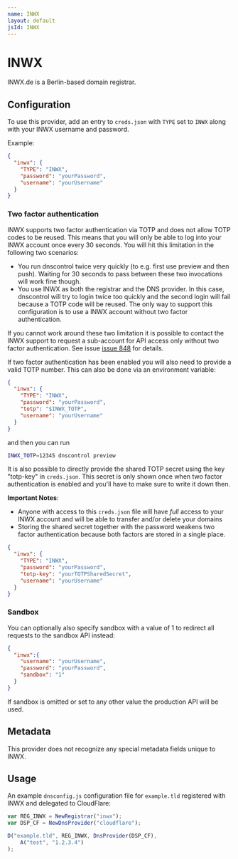 ```yaml
---
name: INWX
layout: default
jsId: INWX
---
```


# INWX

INWX.de is a Berlin-based domain registrar.

## Configuration

To use this provider, add an entry to `creds.json` with `TYPE` set to `INWX`
along with your INWX username and password.

Example:

```json
{
  "inwx": {
    "TYPE": "INWX",
    "password": "yourPassword",
    "username": "yourUsername"
  }
}
```

### Two factor authentication

INWX supports two factor authentication via TOTP and does not allow TOTP codes to be reused. This means that you will only be able to log into your INWX account once every 30 seconds.
You will hit this limitation in the following two scenarios:

* You run dnscontrol twice very quickly (to e.g. first use preview and then push). Waiting for 30 seconds to pass between these two invocations will work fine though.
* You use INWX as both the registrar and the DNS provider. In this case, dnscontrol will try to login twice too quickly and the second login will fail because a TOTP code will be reused. The only way to support this configuration is to use a INWX account without two factor authentication.

If you cannot work around these two limitation it is possible to contact the INWX support to request a sub-account for API access only without two factor authentication.
See issue [issue 848](https://github.com/StackExchange/dnscontrol/issues/848#issuecomment-692288859) for details.

If two factor authentication has been enabled you will also need to provide a valid TOTP number.
This can also be done via an environment variable:

```json
{
  "inwx": {
    "TYPE": "INWX",
    "password": "yourPassword",
    "totp": "$INWX_TOTP",
    "username": "yourUsername"
  }
}
```

and then you can run

```bash
INWX_TOTP=12345 dnscontrol preview
```

It is also possible to directly provide the shared TOTP secret using the key "totp-key" in `creds.json`.
This secret is only shown once when two factor authentication is enabled and you'll have to make sure to write it down then.

**Important Notes**:
* Anyone with access to this `creds.json` file will have *full* access to your INWX account and will be able to transfer and/or delete your domains
* Storing the shared secret together with the password weakens two factor authentication because both factors are stored in a single place.

```json
{
  "inwx": {
    "TYPE": "INWX",
    "password": "yourPassword",
    "totp-key": "yourTOTPSharedSecret",
    "username": "yourUsername"
  }
}
```


### Sandbox
You can optionally also specify sandbox with a value of 1 to
redirect all requests to the sandbox API instead:

```json
{
  "inwx":{
    "username": "yourUsername",
    "password": "yourPassword",
    "sandbox": "1"
  }
}
```

If sandbox is omitted or set to any other value the production
API will be used.


## Metadata
This provider does not recognize any special metadata fields unique to
INWX.

## Usage
An example `dnsconfig.js` configuration file
for `example.tld` registered with INWX
and delegated to CloudFlare:

```js
var REG_INWX = NewRegistrar("inwx");
var DSP_CF = NewDnsProvider("cloudflare");

D("example.tld", REG_INWX, DnsProvider(DSP_CF),
    A("test", "1.2.3.4")
);
```



